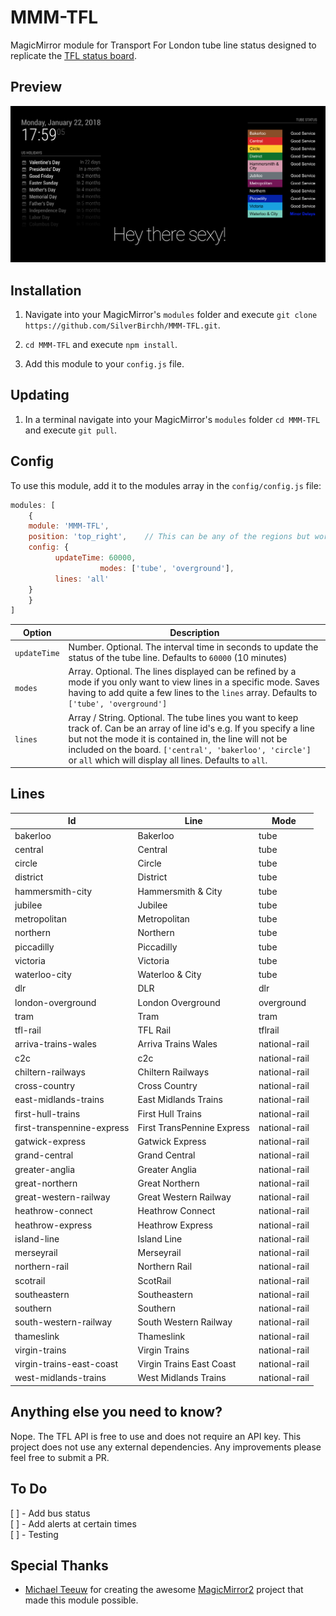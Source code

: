 # MMM-TFL

MagicMirror module for Transport For London tube line status designed to replicate the [TFL status board](https://tfl.gov.uk/tube-dlr-overground/status/).

## Preview

![MMM-TFL Preview](preview.png "MMM-TFL Preview")

## Installation

1. Navigate into your MagicMirror's `modules` folder and execute `git clone https://github.com/SilverBirchh/MMM-TFL.git`.

2. `cd MMM-TFL` and execute `npm install`.

3. Add this module to your `config.js` file.

## Updating

1. In a terminal navigate into your MagicMirror's `modules` folder `cd MMM-TFL` and execute `git pull`.

## Config

To use this module, add it to the modules array in the `config/config.js` file:

```javascript
modules: [
    {
    module: 'MMM-TFL',
    position: 'top_right',    // This can be any of the regions but works best on either side of the display
    config: {
          updateTime: 60000,
                    modes: ['tube', 'overground'],
          lines: 'all'
    }
    }
]
```

Option       | Description
------------ | ----------------------------------------------------------------------------------------------------------------------------------------------------------------------------------------------------------------------------------------------------------------------------------------------------------
`updateTime` | Number. Optional. The interval time in seconds to update the status of the tube line. Defaults to `60000` (10 minutes)
`modes`      | Array. Optional. The lines displayed can be refined by a mode if you only want to view lines in a specific mode. Saves having to add quite a few lines to the `lines` array. Defaults to `['tube', 'overground']`
`lines`      | Array / String. Optional. The tube lines you want to keep track of. Can be an array of line id's e.g. If you specify a line but not the mode it is contained in, the line will not be included on the board. `['central', 'bakerloo', 'circle']` or `all` which will display all lines. Defaults to `all`.

## Lines

Id                         | Line                       | Mode
-------------------------- | -------------------------- | -------------
bakerloo                   | Bakerloo                   | tube
central                    | Central                    | tube
circle                     | Circle                     | tube
district                   | District                   | tube
hammersmith-city           | Hammersmith & City         | tube
jubilee                    | Jubilee                    | tube
metropolitan               | Metropolitan               | tube
northern                   | Northern                   | tube
piccadilly                 | Piccadilly                 | tube
victoria                   | Victoria                   | tube
waterloo-city              | Waterloo & City            | tube
dlr                        | DLR                        | dlr
london-overground          | London Overground          | overground
tram                       | Tram                       | tram
tfl-rail                   | TFL Rail                   | tflrail
arriva-trains-wales        | Arriva Trains Wales        | national-rail
c2c                        | c2c                        | national-rail
chiltern-railways          | Chiltern Railways          | national-rail
cross-country              | Cross Country              | national-rail
east-midlands-trains       | East Midlands Trains       | national-rail
first-hull-trains          | First Hull Trains          | national-rail
first-transpennine-express | First TransPennine Express | national-rail
gatwick-express            | Gatwick Express            | national-rail
grand-central              | Grand Central              | national-rail
greater-anglia             | Greater Anglia             | national-rail
great-northern             | Great Northern             | national-rail
great-western-railway      | Great Western Railway      | national-rail
heathrow-connect           | Heathrow Connect           | national-rail
heathrow-express           | Heathrow Express           | national-rail
island-line                | Island Line                | national-rail
merseyrail                 | Merseyrail                 | national-rail
northern-rail              | Northern Rail              | national-rail
scotrail                   | ScotRail                   | national-rail
southeastern               | Southeastern               | national-rail
southern                   | Southern                   | national-rail
south-western-railway      | South Western Railway      | national-rail
thameslink                 | Thameslink                 | national-rail
virgin-trains              | Virgin Trains              | national-rail
virgin-trains-east-coast   | Virgin Trains East Coast   | national-rail
west-midlands-trains       | West Midlands Trains       | national-rail

## Anything else you need to know?

Nope. The TFL API is free to use and does not require an API key. This project does not use any external dependencies. Any improvements please feel free to submit a PR.

## To Do

[ ] - Add bus status<br>
[ ] - Add alerts at certain times<br>
[ ] - Testing

## Special Thanks

- [Michael Teeuw](https://github.com/MichMich) for creating the awesome [MagicMirror2](https://github.com/MichMich/MagicMirror/tree/develop) project that made this module possible.
